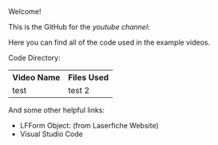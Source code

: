 Welcome!

This is the GitHub for the <i>youtube channel</i>: 

Here you can find all of the code used in the example videos. 

Code Directory:
<table> 
<tr>
<th> Video Name </th>
<th> Files Used </th>
</tr>
<tr> 
<td> test </td>
<td> test 2 </td>
</table>

And some other helpful links: <br>

- LFForm Object: (from Laserfiche Website)
- Visual Studio Code 